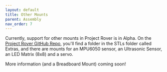 ```yaml
---
layout: default
title: Other Mounts
parent: Assembly
nav_order: 7
---
```


Currently, support for other mounts in Project Rover is in Alpha. On the [Project Rover GitHub Repo](https://github.com/BotInABoxER/project-rover), you'll find a folder in the STLs folder called Extras, and there are mounts for an MPU6050 sensor, an Ultrasonic Sensor, an LED Matrix (8x8) and a servo.

More information (and a Breadboard Mount) coming soon!
